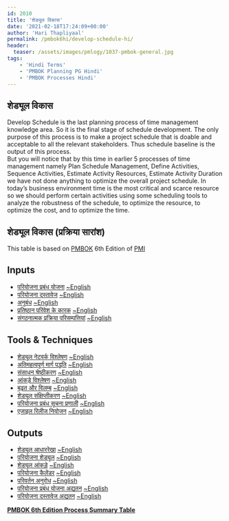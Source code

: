 ```yaml
---
id: 2010   
title: 'शेड्यूल विकास'
date: '2021-02-18T17:24:09+00:00'
author: 'Hari Thapliyaal'
permalink: /pmbok6hi/develop-schedule-hi/
header:
  teaser: /assets/images/pmlogy/1037-pmbok-general.jpg
tags:
    - 'Hindi Terms'
    - 'PMBOK Planning PG Hindi'
    - 'PMBOK Processes Hindi'
---
```


## शेड्यूल विकास

Develop Schedule is the last planning process of time management knowledge area. So it is the final stage of schedule development. The only purpose of this process is to make a project schedule that is doable and acceptable to all the relevant stakeholders. Thus schedule baseline is the output of this process.  
But you will notice that by this time in earlier 5 processes of time management namely Plan Schedule Management, Define Activities, Sequence Activities, Estimate Activity Resources, Estimate Activity Duration we have not done anything to optimize the overall project schedule. In today’s business environment time is the most critical and scarce resource so we should perform certain activities using some scheduling tools to analyze the robustness of the schedule, to optimize the resource, to optimize the cost, and to optimize the time.

## शेड्यूल विकास (प्रक्रिया सारांश)

This table is based on [PMBOK](https://www.pmi.org/pmbok-guide-standards) 6th Edition of [PMI](https:/www.pmi.org)

## Inputs

- [परियोजना प्रबंध योजना](/pmbok6hi/project-management-plan-hi) [~English](/pmbok6/Project-Management-Plan)
- [परियोजना दस्तावेज](/pmbok6hi/project-documents-hi) [~English](/pmbok6/Project-Documents)
- [अनुबंध](/pmbok6hi/agreements-hi) [~English](/pmbok6/Agreements)
- [प्रतिष्ठान परिवेश के कारक](/pmbok6hi/enterprise-environmental-factors-hi) [~English](/pmbok6/Enterprise-Environmental-Factors)
- [संगठनात्मक प्रक्रिया परिसम्पत्तियां](/pmbok6hi/organizational-process-assets-hi) [~English](/pmbok6/Organizational-Process-Assets)

## Tools &amp; Techniques

- [शेड्यूल नेटवर्क विश्लेषण](/pmbok6hi/schedule-network-analysis-hi) [~English](/pmbok6/Schedule-Network-Analysis)
- [अतिमहत्वपूर्ण मार्ग पद्धति](/pmbok6hi/critical-path-method-hi) [~English](/pmbok6/Critical-Path-Method)
- [संसाधन श्रेष्ठीकरण](/pmbok6hi/resource-optimization-hi) [~English](/pmbok6/Resource-Optimization)
- [आंकड़े विश्लेषण](/pmbok6hi/data-analysis-hi) [~English](/pmbok6/Data-Analysis)
- [बढ़त और विलम्ब](/pmbok6hi/leads-and-lags-hi) [~English](/pmbok6/Leads-And-Lags)
- [शेड्यूल संक्षिप्तीकरण](/pmbok6hi/schedule-compression-hi) [~English](/pmbok6/Schedule-Compression)
- [परियोजना प्रबंध सूचना प्रणाली](/pmbok6hi/project-management-information-system-hi) [~English](/pmbok6/Project-Management-Information-System)
- [एजाइल रिलीज नियोजन](/pmbok6hi/agile-release-planning-hi) [~English](/pmbok6/Agile-Release-Planning)

## Outputs

- [शेड्यूल आधाररेखा](/pmbok6hi/schedule-baseline-hi) [~English](/pmbok6/Schedule-Baseline)
- [परियोजना शेड्यूल](/pmbok6hi/project-schedule-hi) [~English](/pmbok6/Project-Schedule)
- [शेड्यूल आंकड़े](/pmbok6hi/schedule-data-hi) [~English](/pmbok6/Schedule-Data)
- [परियोजना कैलेंडर](/pmbok6hi/project-calendars-hi) [~English](/pmbok6/Project-Calendars)
- [परिवर्तन अनुरोध](/pmbok6hi/change-requests-hi) [~English](/pmbok6/Change-Requests)
- [परियोजना प्रबंध योजना अद्यतन](/pmbok6hi/project-management-plan-updates-hi) [~English](/pmbok6/Project-Management-Plan-Updates)
- [परियोजना दस्तावेज अद्यतन](/pmbok6hi/project-documents-updates-hi) [~English](/pmbok6/Project-Documents-Updates)

**[PMBOK 6th Edition Process Summary Table](process-groups-and-processes-in-pmbok6/)**

